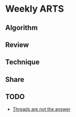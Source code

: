 # Weekly ARTS

## Algorithm

## Review

## Technique

## Share

## TODO

- [Threads are not the answer](http://lucteo.ro/2018/09/02/threads-are-not-the-answer/)